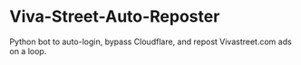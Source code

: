 # Viva-Street-Auto-Reposter
Python bot to auto-login, bypass Cloudflare, and repost Vivastreet.com ads on a loop.
